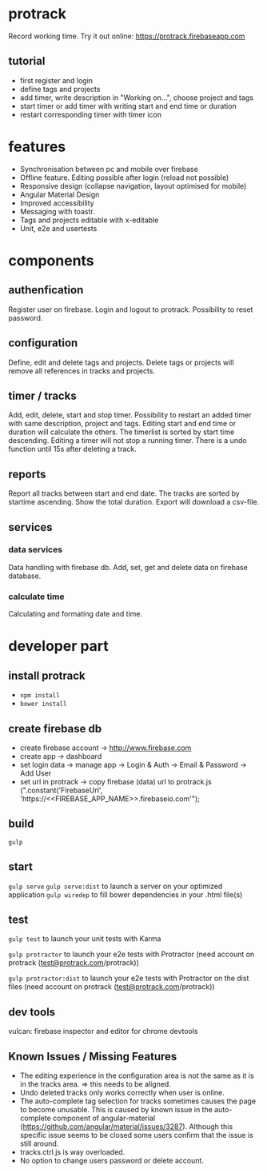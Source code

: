 # protrack
Record working time. Try it out online: https://protrack.firebaseapp.com

## tutorial
- first register and login
- define tags and projects
- add timer, write description in "Working on...", choose project and tags
- start timer or add timer with writing start and end time or duration 
- restart corresponding timer with timer icon

# features
- Synchronisation between pc and mobile over firebase
- Offline feature. Editing possible after login (reload not possible)
- Responsive design (collapse navigation, layout optimised for mobile)
- Angular Material Design
- Improved accessibility
- Messaging with toastr.
- Tags and projects editable with x-editable
- Unit, e2e and usertests

# components

## authenfication
Register user on firebase. Login and logout to protrack. Possibility to reset password.

## configuration
Define, edit and delete tags and projects. Delete tags or projects will remove all references in tracks and projects.

## timer / tracks
Add, edit, delete, start and stop timer. Possibility to restart an added timer with same description, project and tags. Editing start and end time or duration will calculate the others. The timerlist is sorted by start time descending. Editing a timer will not stop a running timer. There is a undo function until 15s after deleting a track.

## reports
Report all tracks between start and end date. The tracks are sorted by startime ascending. Show the total duration. Export will download a csv-file.

## services

### data services
Data handling with firebase db. Add, set, get and delete data on firebase database.

### calculate time
Calculating and formating date and time.

# developer part

## install protrack
- `npm install`
- `bower install`

## create firebase db
- create firebase account -> http://www.firebase.com
- create app -> dashboard
- set login data -> manage app -> Login & Auth -> Email & Password -> Add User
- set url in protrack -> copy firebase (data) url to protrack.js (".constant('FirebaseUrl', 'https://<<FIREBASE_APP_NAME>>.firebaseio.com'");

## build
`gulp`

## start
`gulp serve`
`gulp serve:dist` to launch a server on your optimized application
`gulp wiredep`  to fill bower dependencies in your .html file(s)

## test
`gulp test` to launch your unit tests with Karma

`gulp protractor` to launch your e2e tests with Protractor (need account on protrack (test@protrack.com/protrack))

`gulp protractor:dist` to launch your e2e tests with Protractor on the dist files (need account on protrack (test@protrack.com/protrack))

## dev tools
vulcan: firebase inspector and editor for chrome devtools

## Known Issues / Missing Features
- The editing experience in the configuration area is not the same as it is in the tracks area. => this needs to be aligned.
- Undo deleted tracks only works correctly when user is online.
- The auto-complete tag selection for tracks sometimes causes the page to become unusable.
  This is caused by known issue in the auto-complete component of angular-material
  (https://github.com/angular/material/issues/3287). Although this specific issue seems to be closed
  some users confirm that the issue is still around.
- tracks.ctrl.js is way overloaded.
- No option to change users password or delete account.


